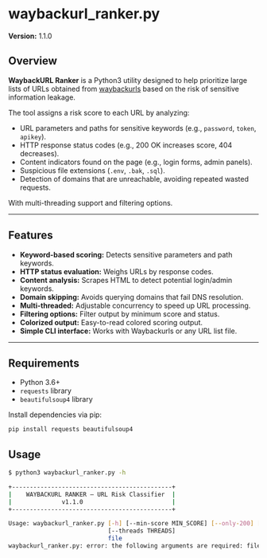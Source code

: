# waybackurl_ranker.py

**Version:** 1.1.0

## Overview

**WaybackURL Ranker** is a Python3 utility designed to help prioritize large lists of URLs obtained from [waybackurls](https://github.com/tomnomnom/waybackurls) based on the risk of sensitive information leakage.

The tool assigns a risk score to each URL by analyzing:

- URL parameters and paths for sensitive keywords (e.g., `password`, `token`, `apikey`).
- HTTP response status codes (e.g., 200 OK increases score, 404 decreases).
- Content indicators found on the page (e.g., login forms, admin panels).
- Suspicious file extensions (`.env`, `.bak`, `.sql`).
- Detection of domains that are unreachable, avoiding repeated wasted requests.

With multi-threading support and filtering options.

---

## Features

- **Keyword-based scoring:** Detects sensitive parameters and path keywords.
- **HTTP status evaluation:** Weighs URLs by response codes.
- **Content analysis:** Scrapes HTML to detect potential login/admin keywords.
- **Domain skipping:** Avoids querying domains that fail DNS resolution.
- **Multi-threaded:** Adjustable concurrency to speed up URL processing.
- **Filtering options:** Filter output by minimum score and status.
- **Colorized output:** Easy-to-read colored scoring output.
- **Simple CLI interface:** Works with Waybackurls or any URL list file.

---

## Requirements

- Python 3.6+
- `requests` library
- `beautifulsoup4` library

Install dependencies via pip:

```bash
pip install requests beautifulsoup4
```

## Usage

```bash
$ python3 waybackurl_ranker.py -h                            

+---------------------------------------------+
|    WAYBACKURL RANKER — URL Risk Classifier  |
|              v1.1.0                         |
+---------------------------------------------+

Usage: waybackurl_ranker.py [-h] [--min-score MIN_SCORE] [--only-200] [--no-reqs] [--no-color]
                            [--threads THREADS]
                            file
waybackurl_ranker.py: error: the following arguments are required: file
```
